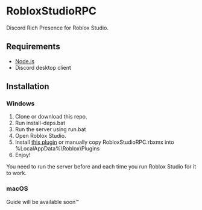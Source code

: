 # RobloxStudioRPC
Discord Rich Presence for Roblox Studio.
## Requirements
* [Node.js](https://nodejs.org/)
* Discord desktop client
## Installation
### Windows
1. Clone or download this repo.
2. Run install-deps.bat
4. Run the server using run.bat
5. Open Roblox Studio.
6. Install [this plugin](https://www.roblox.com/library/2940205874/RobloxStudioRPC) or manually copy RobloxStudioRPC.rbxmx into %LocalAppData%\Roblox\Plugins
6. Enjoy!

You need to run the server before and each time you run Roblox Studio for it to work.
### macOS
Guide will be available soon™